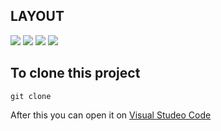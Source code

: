 ## LAYOUT 
<div>
  <img src="https://github.com/gibifyofficial/ig.news-next.js/blob/main/public/images/Home.png" />
  <img src="https://github.com/gibifyofficial/ig.news-next.js/blob/main/public/images/Posts.png" />
  <img src="https://github.com/gibifyofficial/ig.news-next.js/blob/main/public/images/Interna de Post.png" />
  <img src="https://github.com/gibifyofficial/ig.news-next.js/blob/main/public/images/Interna de Post (não logado).png" />
</div>

## To clone this project

```
git clone 
```

After this you can open it on [Visual Studeo Code]()
